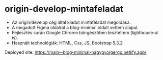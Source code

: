 # origin-develop-mintafeladat
- Az origin/develop cég által kiadot mintafeladat megoldása.
- A megadott Figma oldalról a blog-minimal oldalt vettem alapul.
- Fejlesztés során Google Chrome böngészőben teszteltem (lighthouse-al is).
- Használt technológiák: HTML, Css, JS, Bootstrap 5.3.2

Deployed site: https://main--blog-minimal-nagygyorgergo.netlify.app/
